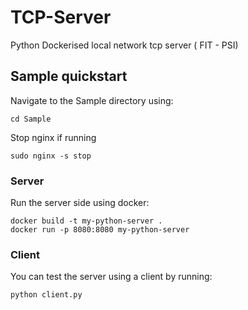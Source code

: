 # TCP-Server
Python Dockerised local network tcp server ( FIT - PSI)


## Sample quickstart

Navigate to the Sample directory using:
```
cd Sample
```

Stop nginx if running
```
sudo nginx -s stop 
```

### Server
Run the server side using docker:
```
docker build -t my-python-server .
docker run -p 8080:8080 my-python-server
```
### Client
You can test the server using a client by running:
```
python client.py
```